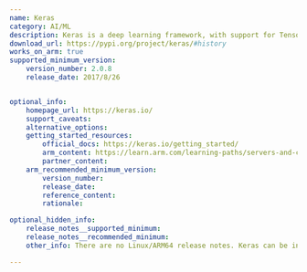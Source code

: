 ```yaml
---
name: Keras
category: AI/ML
description: Keras is a deep learning framework, with support for TensorFlow, JAX, and PyTorch. Keras effortlessly build and train models for computer vision, audio processing, natural language processing, recommender systems, timeseries forecasting, etc.
download_url: https://pypi.org/project/keras/#history
works_on_arm: true
supported_minimum_version:
    version_number: 2.0.8
    release_date: 2017/8/26


optional_info:
    homepage_url: https://keras.io/
    support_caveats:
    alternative_options:
    getting_started_resources:
        official_docs: https://keras.io/getting_started/
        arm_content: https://learn.arm.com/learning-paths/servers-and-cloud-computing/keras-core/
        partner_content:
    arm_recommended_minimum_version:
        version_number:
        release_date:
        reference_content:
        rationale:

optional_hidden_info:
    release_notes__supported_minimum:
    release_notes__recommended_minimum:
    other_info: There are no Linux/ARM64 release notes. Keras can be installed via pip on the Neoverse N1, from version 2.0.8 onwards, prior versions fail to build.

---
```

